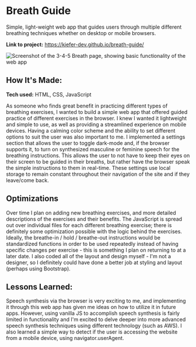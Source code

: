 # Breath Guide
Simple, light-weight web app that guides users through multiple different breathing techniques whether on desktop or mobile browsers.

**Link to project:** https://kiefer-dev.github.io/breath-guide/

![Screenshot of the 3-4-5 Breath page, showing basic functionality of the web app](https://raw.githubusercontent.com/kiefer-dev/breath-guide/main/assets/breath%20guide%20sample%20page.jpg)

## How It's Made:

**Tech used:** HTML, CSS, JavaScript

As someone who finds great benefit in practicing different types of breathing exercises, I wanted to build a simple web app that offered guided practice of different exercises in the browser. I knew I wanted it lightweight and simple to use, as well as providing a streamlined experience on mobile devices. Having a calming color scheme and the ability to set different options to suit the user was also important to me. I implemented a settings section that allows the user to toggle dark-mode and, if the browser supports it, to turn on synthesized masculine or feminine speech for the breathing instructions. This allows the user to not have to keep their eyes on their screen to be guided in their breaths, but rather have the browser speak the simple instructions to them in real-time. These settings use local storage to remain constant throughout their navigation of the site and if they leave/come back.

## Optimizations

Over time I plan on adding new breathing exercises, and more detailed descriptions of the exercises and their benefits. The JavaScript is spread out over individual files for each different breathing exercise; there is definitely some optimization possible with the logic behind the exercises. Ideally, the breathe-in / hold / breathe-out instructions would be standardized functions in order to be used repeatedly instead of having specific changes per exercise - this is something I plan on returning to at a later date.
I also coded all of the layout and design myself - I'm not a designer, so I definitely could have done a better job at styling and layout (perhaps using Bootstrap).

## Lessons Learned:

Speech synthesis via the browser is very exciting to me, and implementing it through this web app has given me ideas on how to utilize it in future apps. However, using vanilla JS to accomplish speech synthesis is fairly limited in functionality and I'm excited to delve deeper into more advanced speech synthesis techniques using different technology (such as AWS). I also learned a simple way to detect if the user is accessing the website from a mobile device, using navigator.userAgent.

